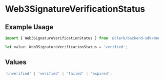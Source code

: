 # Web3SignatureVerificationStatus

## Example Usage

```typescript
import { Web3SignatureVerificationStatus } from '@clerk/backend-sdk/models/components';

let value: Web3SignatureVerificationStatus = 'verified';
```

## Values

```typescript
'unverified' | 'verified' | 'failed' | 'expired';
```
